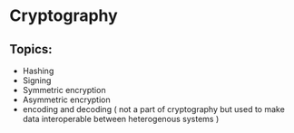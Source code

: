# Cryptography

## Topics:
- Hashing
- Signing
- Symmetric encryption
- Asymmetric encryption
- encoding and decoding ( not a part of cryptography but used to make data interoperable between heterogenous systems )
